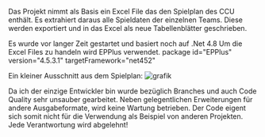 Das Projekt nimmt als Basis ein Excel File das den Spielplan des CCU enthält. Es extrahiert daraus alle Spieldaten der einzelnen Teams. Diese werden exportiert und in das Excel als neue Tabellenblätter geschrieben.

Es wurde vor langer Zeit gestartet und basiert noch auf .Net 4.8
Um die Excel Files zu handeln wird EPPlus verwendet. package id="EPPlus" version="4.5.3.1" targetFramework="net452"

Ein kleiner Ausschnitt aus dem Spielplan: ![grafik](https://github.com/user-attachments/assets/2639bd9e-3f2b-4237-aa74-5ed887c95b29)

Da ich der einzige Entwickler bin wurde bezüglich Branches und auch Code Quality sehr unsauber gearbeitet.
Neben gelegentlichen Erweiterungen für andere Ausgabeformate, wird keine Wartung betrieben.
Der Code eigent sich somit nicht für die Verwendung als Beispiel von anderen Projekten. Jede Verantwortung wird abgelehnt!
